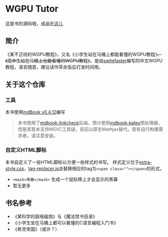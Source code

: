 # WGPU Tutor

这是书的源码哦，成品在[这儿](https://switefaster.github.io/wgpu-tutor)

## 简介

《某不正经的WGPU教程》，又名《小学生站在马桶上都能看懂的WGPU教程》~~、《高中生站在马桶上也能看懂的WGPU教程》~~。是由[switefaster](https://github.com/switefaster)编写的中文WGPU教程，语言随意，建议读作茶余饭后打发时间用。

## 关于这个仓库

### 工具

本书使用[mdBook v0.4.12](https://github.com/rust-lang/mdBook)编写

> 本书使用了[mdbook-linkcheck](https://github.com/Michael-F-Bryan/mdbook-linkcheck)后端，预计使用[mdbook-katex](https://github.com/lzanini/mdbook-katex)预处理器，但是其暂未支持MSVC工具链，目前以原生Mathjax替代。若有自行构建需求者，请注意安装。

### 自定义HTML脚标

本书自定义了一些HTML脚标以方便一些样式的书写。
样式定义位于[extra-style.css](./extra-style.css)，[tag-replacer.js](./tag-replacer.js)会替换相应的tag为`<span class=""></span>`的形式。

- `<mask>黑幕</mask>` 生成一个鼠标移上才会显示的黑幕
- 暂无更多

## 书名参考

- 《某科学的超电磁炮》与《魔法禁书目录》
- 《小学生坐在马桶上都可以看懂的C语言编程入门书》
- 《希灵帝国》（或许？）
